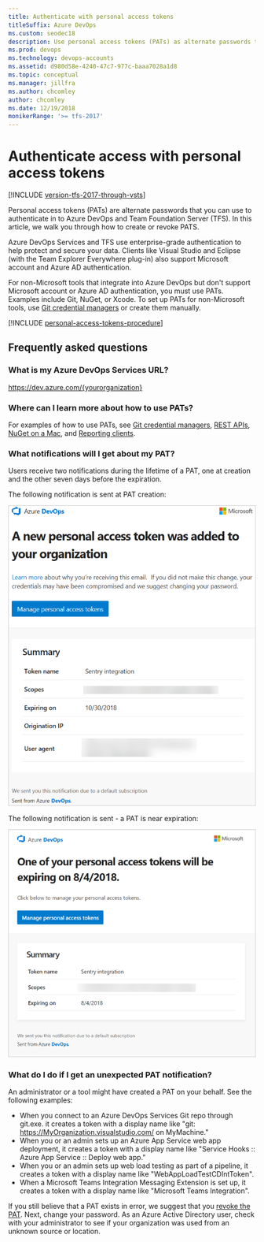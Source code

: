 ```yaml
---
title: Authenticate with personal access tokens
titleSuffix: Azure DevOps
ms.custom: seodec18
description: Use personal access tokens (PATs) as alternate passwords to authenticate access to Azure DevOps.
ms.prod: devops
ms.technology: devops-accounts
ms.assetid: d980d58e-4240-47c7-977c-baaa7028a1d8
ms.topic: conceptual
ms.manager: jillfra
ms.author: chcomley
author: chcomley
ms.date: 12/19/2018
monikerRange: '>= tfs-2017'
---
```


# Authenticate access with personal access tokens

[!INCLUDE [version-tfs-2017-through-vsts](../../_shared/version-tfs-2017-through-vsts.md)]

Personal access tokens (PATs) are alternate passwords that you can use to authenticate in to Azure DevOps and Team Foundation Server (TFS). In this article, we walk you through how to create or revoke PATS.

Azure DevOps Services and TFS use enterprise-grade authentication to help protect and secure your data. Clients like Visual Studio and Eclipse (with the Team Explorer Everywhere plug-in) also support Microsoft account and Azure AD authentication.

For non-Microsoft tools that integrate into Azure DevOps but don't support Microsoft account or Azure AD authentication, you must use PATs. Examples include Git, NuGet, or Xcode. To set up PATs for non-Microsoft tools, use [Git credential managers](../../repos/git/set-up-credential-managers.md) or create them manually.

[!INCLUDE [personal-access-tokens-procedure](../../repos/git/_shared/personal-access-tokens.md)]

## Frequently asked questions  

### What is my Azure DevOps Services URL?

https://dev.azure.com/{yourorganization}

### Where can I learn more about how to use PATs?

For examples of how to use PATs, see [Git credential managers](../../repos/git/set-up-credential-managers.md), [REST APIs](../../integrate/get-started/rest/basics.md), [NuGet on a Mac](../../artifacts/nuget/consume.md#mac-os), and [Reporting clients](../../report/analytics/client-authentication-options.md#enter-credentials-within-a-client).

### What notifications will I get about my PAT?

Users receive two notifications during the lifetime of a PAT, one at creation and the other seven days before the expiration.

The following notification is sent at PAT creation:

![PAT creation notification](_img/use-personal-access-tokens-to-authenticate/PAT-creation.png)

The following notification is sent - a PAT is near expiration:

![PAT near expiration notification](_img/use-personal-access-tokens-to-authenticate/PAT-expiration.png)

### What do I do if I get an unexpected PAT notification?

An administrator or a tool might have created a PAT on your behalf. See the following examples:

- When you connect to an Azure DevOps Services Git repo through git.exe. it creates a token with a display name like "git: https://MyOrganization.visualstudio.com/ on MyMachine."
- When you or an admin sets up an Azure App Service web app deployment, it creates a token with a display name like "Service Hooks :: Azure App Service :: Deploy web app."
- When you or an admin sets up web load testing as part of a pipeline, it creates a token with a display name like "WebAppLoadTestCDIntToken".
- When a Microsoft Teams Integration Messaging Extension is set up, it creates a token with a display name like "Microsoft Teams Integration".

If you still believe that a PAT exists in error, we suggest that you [revoke the PAT](../../integrate/get-started/authentication/PATs.md). Next, change your password. As an Azure Active Directory user, check with your administrator to see if your organization was used from an unknown source or location.
